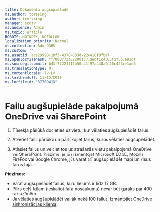 ```yaml
---
title: Dokumentu augšupielāde
ms.author: toresing
author: tomresing
manager: scotv
ms.audience: Admin
ms.topic: article
ROBOTS: NOINDEX, NOFOLLOW
localization_priority: Normal
ms.collection: Adm_O365
ms.custom: ''
ms.assetid: ace29990-1bf3-4378-833d-22e418f0fba7
ms.openlocfilehash: ff7000773a628001c71debf1c4365f1f551a91df
ms.sourcegitcommit: b43f77221f47b50c41197a448a9c26c423ce1ad5
ms.translationtype: MT
ms.contentlocale: lv-LV
ms.lasthandoff: 11/15/2019
ms.locfileid: "37769418"
---
```

# <a name="upload-files-to-onedrive-or-sharepoint"></a>Failu augšupielāde pakalpojumā OneDrive vai SharePoint

1. Tīmekļa pārlūkā dodieties uz vietu, kur vēlaties augšupielādēt failus.
    
2. Atveriet failu pārlūku un pārlūkojiet failus, kurus vēlaties augšupielādēt.
    
3. Atlasiet failus un velciet tos uz atrašanās vietu pakalpojumā OneDrive vai SharePoint. Piezīme: ja jūs izmantojat Microsoft EDGE, Mozilla FireFox vai Google Chrome, jūs varat arī augšupielādēt mapi un visus failus tajā.
    
**Piezīmes:**

- Varat augšupielādēt failus, kuru lielums ir līdz 15 GB. 
- Pilns ceļš failam (ieskaitot faila nosaukumu) nevar būt garāks par 400 rakstzīmēm. 
- Ja vēlaties augšupielādēt vairāk nekā 100 failus, [Izmantojiet OneDrive sinhronizācijas klienta](https://go.microsoft.com/fwlink/?linkid=866427). 
  

